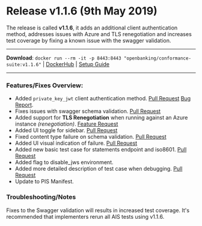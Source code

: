 # Release v1.1.6 (9th May 2019)

The release is called **v1.1.6**, it adds an additional client authentication method, addresses issues with Azure and TLS renegotiation and increases test coverage by fixing a known issue with the swagger validation.

---
**Download**: `docker run --rm -it -p 8443:8443 "openbanking/conformance-suite:v1.1.6"` | [DockerHub](https://hub.docker.com/r/openbanking/conformance-suite) | [Setup Guide](https://bitbucket.org/openbankingteam/conformance-suite/src/develop/docs/setup-guide.md)

---

### Features/Fixes Overview:

* Added `private_key_jwt` client authentication method. [Pull Request](https://bitbucket.org/openbankingteam/conformance-suite/pull-requests/325) [Bug Report](https://bitbucket.org/openbankingteam/conformance-suite/issues/19/no-option-for-private_key_jwt).
* Fixes issues with swagger schema validation. [Pull Request](https://bitbucket.org/openbankingteam/conformance-suite/pull-requests/310)
* Added support for **TLS Renegotiation**  when running against an Azure instance *(renegotiation)*. [Feature Request](https://bitbucket.org/openbankingteam/conformance-suite/issues/22/tls-renegotiation)
* Added UI toggle for sidebar. [Pull Request](https://bitbucket.org/openbankingteam/conformance-suite/pull-requests/332)
* Fixed content type failure on schema validation. [Pull Request](https://bitbucket.org/openbankingteam/conformance-suite/pull-requests/330)
* Added UI visual indication of failure. [Pull Request](https://bitbucket.org/openbankingteam/conformance-suite/pull-requests/331)
* Added new basic test case for statements endpoint and iso8601. [Pull Request](https://bitbucket.org/openbankingteam/conformance-suite/pull-requests/329)
* Added flag to disable_jws environment.
* Added more detailed description of test case when debugging. [Pull Request](https://bitbucket.org/openbankingteam/conformance-suite/pull-requests/335)
* Update to PIS Manifest.

### Troubleshooting/Notes

Fixes to the Swagger validation will results in increased test coverage. It's recommended that implementers rerun all AIS tests using v1.1.6.